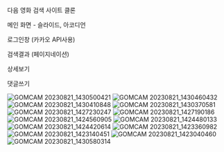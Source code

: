 다음 영화 검색 사이트 클론

메인 화면 - 슬라이드, 아코디언

로그인창 (카카오 API사용)

검색결과 (페이지네이션)

상세보기

댓글쓰기



![GOMCAM 20230821_1430500421](https://github.com/HobumPark/react-daum-movie/assets/25094629/efd21ffa-4848-43bd-a6f8-76d164bd0d74)
![GOMCAM 20230821_1430460432](https://github.com/HobumPark/react-daum-movie/assets/25094629/e93c2ffd-3900-4727-8927-e10f01125058)
![GOMCAM 20230821_1430410848](https://github.com/HobumPark/react-daum-movie/assets/25094629/6b63ecf6-fa34-4671-aab0-7fdfc06a9ab5)
![GOMCAM 20230821_1430370581](https://github.com/HobumPark/react-daum-movie/assets/25094629/25487412-18ee-4ba9-9bd4-28f7dba25c46)
![GOMCAM 20230821_1427230247](https://github.com/HobumPark/react-daum-movie/assets/25094629/dbb6abbd-965e-45f1-afab-65210d494fee)
![GOMCAM 20230821_1427190186](https://github.com/HobumPark/react-daum-movie/assets/25094629/b443da40-cd57-4107-a685-447f6bf958c7)
![GOMCAM 20230821_1424560905](https://github.com/HobumPark/react-daum-movie/assets/25094629/cbfc547c-6723-4e60-a835-1a138ff5a32d)
![GOMCAM 20230821_1424480133](https://github.com/HobumPark/react-daum-movie/assets/25094629/893b374d-ae68-4b19-8d1b-f937b4661ea5)
![GOMCAM 20230821_1424420614](https://github.com/HobumPark/react-daum-movie/assets/25094629/78e2e5c7-5bc8-43bc-a3aa-65bc21caa4c2)
![GOMCAM 20230821_1423360982](https://github.com/HobumPark/react-daum-movie/assets/25094629/184d9e3a-b367-434a-86c3-31824d911029)
![GOMCAM 20230821_1423140451](https://github.com/HobumPark/react-daum-movie/assets/25094629/c7f9386c-9ea7-4c1b-90bc-2fbc8bda6aaa)
![GOMCAM 20230821_1423040460](https://github.com/HobumPark/react-daum-movie/assets/25094629/4302a1b5-0285-4d4e-a41f-49f2bbc851a4)
![GOMCAM 20230821_1430580314](https://github.com/HobumPark/react-daum-movie/assets/25094629/c1ced19e-73a7-4980-93e4-ce50d10eb940)
